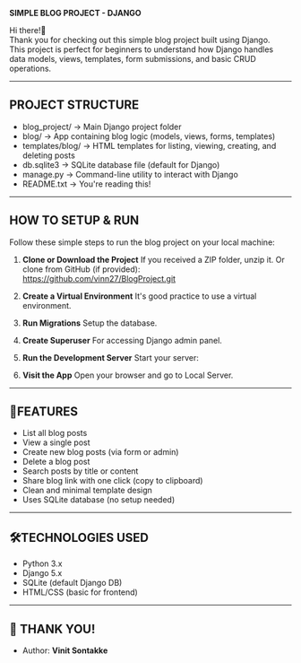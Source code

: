 
**SIMPLE BLOG PROJECT - DJANGO**


Hi there!👋  
Thank you for checking out this simple blog project built using Django.  
This project is perfect for beginners to understand how Django handles data models, views, templates, form submissions, and basic CRUD operations.

------------------------------
PROJECT STRUCTURE
------------------------------
- blog_project/         → Main Django project folder
- blog/                 → App containing blog logic (models, views, forms, templates)
- templates/blog/       → HTML templates for listing, viewing, creating, and deleting posts
- db.sqlite3            → SQLite database file (default for Django)
- manage.py             → Command-line utility to interact with Django
- README.txt            → You're reading this!

------------------------------
HOW TO SETUP & RUN
------------------------------

Follow these simple steps to run the blog project on your local machine:

1.  **Clone or Download the Project**
   If you received a ZIP folder, unzip it.
   Or clone from GitHub (if provided): https://github.com/vinn27/BlogProject.git

2.  **Create a Virtual Environment**
It's good practice to use a virtual environment.

4.  **Run Migrations**
Setup the database. 

5.  **Create Superuser**
For accessing Django admin panel.

6. **Run the Development Server**
Start your server:

7. **Visit the App**
Open your browser and go to Local Server.



------------------------------
📝FEATURES
------------------------------
- List all blog posts  
- View a single post  
- Create new blog posts (via form or admin)  
- Delete a blog post  
- Search posts by title or content  
- Share blog link with one click (copy to clipboard)  
- Clean and minimal template design  
- Uses SQLite database (no setup needed)



------------------------------
🛠️TECHNOLOGIES USED
------------------------------
- Python 3.x  
- Django 5.x  
- SQLite (default Django DB)  
- HTML/CSS (basic for frontend)


------------------------------
🙏 THANK YOU!
------------------------------

- Author: **Vinit Sontakke**


